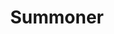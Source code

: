 ---
layout: quest-table
expansion: Job Quests
title: Summoner
permalink: /quests/jobs/summoner
quests:

quests:
  - name: Way of the Arcanist
    level: 1
    rowId: 65988
    questId: ClsAcn011_00452
    genre: Arcanist Quests
    icon: '71140'
    issuer:
      location: Limsa Lominsa Lower Decks
      coords: (4.5, 11.2)
      name: Murie
    steps:
      - location: Limsa Lominsa Lower Decks
        coords: (4.7, 11.4)
        name: Speak with Thubyrgeim.
    partQuestNo: 1
  - name: My First Grimoire
    level: 1
    rowId: 65990
    questId: ClsAcn021_00454
    genre: Arcanist Quests
    icon: '71140'
    issuer:
      location: Limsa Lominsa Lower Decks
      coords: (4.7, 11.4)
      name: Thubyrgeim
    steps:
      - location: Lower La Noscea
        coords: (22.6, 23.5)
        name: Slay wharf rats as an arcanist.
      - location: Lower La Noscea
        coords: (26.1, 22.4)
        name: Slay aureliae as an arcanist.
      - location: Lower La Noscea
        coords: (26.1, 22.4)
        name: Slay little ladybugs as an arcanist.
      - location: Limsa Lominsa Lower Decks
        coords: (4.7, 11.4)
        name: Report to Thubyrgeim at the Arcanists' Guild.
    partQuestNo: 2
  - name: What's in the Box
    level: 5
    rowId: 65991
    questId: ClsAcn050_00455
    genre: Arcanist Quests
    icon: '71140'
    issuer:
      location: Limsa Lominsa Lower Decks
      coords: (4.7, 11.4)
      name: Thubyrgeim
    steps:
      - location: Lower La Noscea
        coords: (29.0, 19.5)
        name: Slay wild dodos.
      - location: Lower La Noscea
        coords: (29.0, 19.5)
        name: Slay tiny mandragoras.
      - location: Limsa Lominsa Lower Decks
        coords: (4.7, 11.4)
        name: Report to Thubyrgeim at the Arcanists' Guild.
      - location: Middle La Noscea
        coords: (21.4, 25.4)
        name: Inspect the crates found south of the Zephyr Gate.
      - location: Middle La Noscea
        coords: (21.4, 25.4)
        name: Collect the crates.
      - location: Limsa Lominsa Lower Decks
        coords: (4.7, 11.4)
        name: Report to Thubyrgeim at the Arcanists' Guild.
    partQuestNo: 3
  - name: Tactical Planning
    level: 10
    rowId: 65993
    questId: ClsAcn101_00457
    genre: Arcanist Quests
    icon: '71140'
    issuer:
      location: Limsa Lominsa Lower Decks
      coords: (4.7, 11.4)
      name: Thubyrgeim
    steps:
      - location: Western La Noscea
        coords: (36.0, 30.1)
        name: Slay roselings.
      - location: Western La Noscea
        coords: (35.1, 29.1)
        name: Slay wild jackals.
      - location: Limsa Lominsa Lower Decks
        coords: (4.7, 11.4)
        name: Report to Thubyrgeim at the Arcanists' Guild.
      - location: Limsa Lominsa Lower Decks
        coords: (4.2, 11.4)
        name: Speak with K'lyhia.
      - location: Middle La Noscea
        coords: (19.3, 16.4)
        name: Speak with K'lyhia in middle La Noscea.
      - location: Middle La Noscea
        coords: (19.5, 16.2)
        name: Speak with K'lyhia.
      - location: Limsa Lominsa Lower Decks
        coords: (4.7, 11.4)
        name: Report to Thubyrgeim at the Arcanists' Guild.
    soloDuty:
      levelSync: 14
      timeLimit: 30
    partQuestNo: 4


  - name: Topaz Teachings
    level: 15
    rowId: 66639
    questId: ClsAcn149_01103
    genre: Arcanist Quests
    icon: '71140'
    issuer:
      location: Limsa Lominsa Lower Decks
      coords: (4.7, 11.4)
      name: Thubyrgeim
    steps:
      - location: Limsa Lominsa Lower Decks
        coords: (4.2, 11.4)
        name: Speak with K'lyhia.
      - location: Limsa Lominsa Lower Decks
        coords: (4.7, 11.4)
        name: Speak with Thubyrgeim.
    unlocks:
      - id: '25803'
        name: Summon Topaz
        icon: '517'
        type: action
    partQuestNo: 5
  - name: Over the Rails
    level: 15
    rowId: 65994
    questId: ClsAcn150_00458
    genre: Arcanist Quests
    icon: '71140'
    issuer:
      location: Limsa Lominsa Lower Decks
      coords: (4.7, 11.4)
      name: Thubyrgeim
    steps:
      - location: Western La Noscea
        coords: (27.8, 25.7)
        name: Speak with K'lyhia outside Aleport.
      - location: Western La Noscea
        coords: (25.5, 27.6)
        name: Speak with the landing boat steersman.
      - location: Western La Noscea
        coords: (25.5, 27.6)
        name: Speak with the landing boat steersman.
      - location: Western La Noscea
        coords: (24.9, 27.1)
        name: Wait by the landing boat.
      - location: Limsa Lominsa Lower Decks
        coords: (4.7, 11.4)
        name: Report to Thubyrgeim at the Arcanists' Guild.
    soloDuty:
      levelSync: 19
      timeLimit: 30
    partQuestNo: 6
  - name: Pincer Maneuver
    level: 20
    rowId: 65995
    questId: ClsAcn200_00459
    genre: Arcanist Quests
    icon: '71140'
    issuer:
      location: Limsa Lominsa Lower Decks
      coords: (4.7, 11.4)
      name: Thubyrgeim
    steps:
      - location: Limsa Lominsa Lower Decks
        coords: (7.5, 12.3)
        name: Inquire about K'lyhia on Hawkers' Alley.
      - location: Limsa Lominsa Upper Decks
        coords: (11.1, 6.4)
        name: Speak with Ginnade at the Coral Tower.
      - location: Limsa Lominsa Lower Decks
        coords: (4.7, 11.4)
        name: Speak with Thubyrgeim at the Arcanists' Guild.
      - location: Western La Noscea
        coords: (25.0, 26.7)
        name: Search for K'lyhia in Aleport.
      - location: Lower La Noscea
        coords: (23.5, 28.0)
        name: Speak with Thubyrgeim at Oschon's Embrace.
      - location: Lower La Noscea
        coords: (23.6, 28.5)
        name: Wait for the Qiqirn to arrive.
      - location: Limsa Lominsa Lower Decks
        coords: (4.7, 11.4)
        name: Speak with Thubyrgeim at the Arcanists' Guild.
    soloDuty:
      levelSync: 24
      timeLimit: 30
    partQuestNo: 7
  - name: Grimoire Fandango
    level: 25
    rowId: 65996
    questId: ClsAcn250_00460
    genre: Arcanist Quests
    icon: '71140'
    issuer:
      location: Limsa Lominsa Lower Decks
      coords: (4.7, 11.4)
      name: Thubyrgeim
    steps:
      - location: Upper La Noscea
        coords: (15.2, 24.0)
        name: Speak with a local at Memeroon's Trading Post.
      - location: Upper La Noscea
        coords: (12.4, 22.9)
        name: Speak with the scholar at Thalaos.
      - location: Upper La Noscea
        coords: (12.2, 22.7)
        name: Find the hidden slips of parchment.
      - location: Upper La Noscea
        coords: (12.4, 22.9)
        name: Deliver the slips of parchment to Tanga Tonga.
      - location: Upper La Noscea
        coords: (9.4, 20.4)
        name: /dance before the old wooden box at Fool Falls.
      - location: Upper La Noscea
        coords: (9.4, 20.4)
        name: Open the old wooden box.
      - location: Upper La Noscea
        coords: (9.4, 20.4)
        name: Open the old wooden box.
      - location: Upper La Noscea
        coords: (14.7, 24.3)
        name: /dance for Memeroon at Memeroon's Trading Post.
      - location: Limsa Lominsa Upper Decks
        coords: (7.4, 14.7)
        name: /dance for K'lyhia in the Anchor Yard of Limsa Lominsa.
      - location: Limsa Lominsa Upper Decks
        coords: (7.4, 14.7)
        name: Hand over the new grimoire to K'lyhia.
      - location: Limsa Lominsa Lower Decks
        coords: (4.7, 11.4)
        name: Report to Thubyrgeim at the Arcanists' Guild.
    partQuestNo: 8
  - name: Sinking Doesmaga
    level: 30
    rowId: 65997
    questId: ClsAcn300_00461
    genre: Arcanist Quests
    icon: '71140'
    issuer:
      location: Limsa Lominsa Lower Decks
      coords: (4.7, 11.4)
      name: Thubyrgeim
    steps:
      - location: Eastern La Noscea
        coords: (32.5, 25.9)
        name: Deliver the list to Rhylzirn in Costa del Sol.
      - location: Eastern La Noscea
        coords: (33.2, 29.0)
        name: Deliver the fresh herring to Opylona.
      - location: Eastern La Noscea
        coords: (33.8, 30.6)
        name: Deliver the homemade eel pie to Gegeruju.
      - location: Eastern La Noscea
        coords: (32.7, 31.5)
        name: Deliver the heavy purse to Ealdgyth.
      - location: Eastern La Noscea
        coords: (30.3, 28.9)
        name: Deliver the well-worn pareo to Drogo.
      - location: Eastern La Noscea
        coords: (31.9, 30.6)
        name: Deliver the bottle of vintage wine to the sailors.
      - location: Eastern La Noscea
        coords: (35.2, 29.7)
        name: Speak with Hirskskrat.
      - location: Limsa Lominsa Lower Decks
        coords: (4.7, 11.4)
        name: Report to Thubyrgeim at the Arcanists' Guild.
      - location: Limsa Lominsa Lower Decks
        coords: (4.7, 11.4)
        name: Hand over the leather satchel to Thubyrgeim.
    soloDuty:
      levelSync: 34
      timeLimit: 30
    unlocks:
      - id: '172'
        name: Ruin II
        icon: '502'
        type: action
    partQuestNo: 9



  - name: Austerities of Flame
    level: 30
    rowId: 66627
    questId: JobSmn300_01091
    genre: Summoner Quests
    icon: '71140'
    issuer:
      location: Limsa Lominsa Lower Decks
      coords: (4.7, 11.4)
      name: Thubyrgeim
    steps:
      - location: Old Gridania
        coords: (10.9, 6.3)
        name: Speak with Y'mhitra at Apkallu Falls.
      - location: Southern Thanalan
        coords: (14.5, 36.3)
        name: Speak with Y'mhitra west of Byregot's Strike.
      - location: Southern Thanalan
        coords: (14.5, 36.3)
        name: Speak with Y'mhitra.
      - location: Old Gridania
        coords: (10.9, 6.3)
        name: Return to Y'mhitra at Apkallu Falls.
    soloDuty:
      levelSync: 34
      timeLimit: 30
    unlocks:
      - id: '25805'
        name: Summon Ifrit
        icon: '2680'
        type: action
    partQuestNo: 10
  - name: Austerities of Earth
    level: 35
    rowId: 66628
    questId: JobSmn350_01092
    genre: Summoner Quests
    icon: '71140'
    issuer:
      location: Old Gridania
      coords: (10.9, 6.3)
      name: Y'mhitra
    steps:
      - location: North Shroud
        coords: (16.1, 30.4)
        name: Speak with Y'mhitra to the southwest of Alder Springs.
      - location: North Shroud
        coords: (16.1, 30.4)
        name: Speak with Y'mhitra.
      - location: Old Gridania
        coords: (10.9, 6.3)
        name: Speak with Y'mhitra at Apkallu Falls.
    soloDuty:
      levelSync: 39
      timeLimit: 30
    unlocks:
      - id: '25806'
        name: Summon Titan
        icon: '2755'
        type: action
    partQuestNo: 11
  - name: Shadowing the Summoner
    level: 40
    rowId: 66629
    questId: JobSmn400_01093
    genre: Summoner Quests
    icon: '71140'
    issuer:
      location: Old Gridania
      coords: (10.9, 6.3)
      name: Y'mhitra
    steps:
      - location: Southern Thanalan
        coords: (19.3, 14.0)
        name: Speak with the former Immortal Flame in Little Ala Mhigo.
      - location: Old Gridania
        coords: (10.9, 6.3)
        name: Return to Y'mhitra at Apkallu Falls.
    unlocks:
      - id: '3578'
        name: Painflare
        icon: '2681'
        type: action
    partQuestNo: 12
  - name: Allagan Attire
    level: 45
    rowId: 66630
    questId: JobSmn450_01094
    genre: Summoner Quests
    icon: '71140'
    issuer:
      location: Old Gridania
      coords: (10.9, 6.3)
      name: Y'mhitra
    steps:
      - location: Mor Dhona
        coords: (30.4, 12.1)
        name: Speak with Rammbroes at Saint Coinach's Find in Mor Dhona.
      - location: Mor Dhona
        coords: (31.5, 14.6)
        name: Speak with the muddled researcher and defeat the mirrorknight.
      - location: Mor Dhona
        coords: (31.5, 14.6)
        name: Speak with the muddled researcher.
      - location: Mor Dhona
        coords: (31.4, 12.0)
        name: Speak with the unmanned researcher and defeat the mirrorknight.
      - location: Mor Dhona
        coords: (31.4, 12.0)
        name: Speak with the unmanned researcher.
      - location: Mor Dhona
        coords: (28.9, 11.7)
        name: Speak with the seemingly unmoved researcher and defeat the mirrorknight.
      - location: Mor Dhona
        coords: (28.9, 11.7)
        name: Speak with the seemingly unmoved researcher.
      - location: Mor Dhona
        coords: (30.4, 12.1)
        name: Report to Rammbroes.
      - location: Old Gridania
        coords: (10.9, 6.3)
        name: Return to Y'mhitra at Apkallu Falls.
    partQuestNo: 13
  - name: Austerities of Wind
    level: 45
    rowId: 66631
    questId: JobSmn451_01095
    genre: Summoner Quests
    icon: '71140'
    issuer:
      location: Old Gridania
      coords: (10.9, 6.3)
      name: Y'mhitra
    steps:
      - location: Outer La Noscea
        coords: (13.9, 15.6)
        name: Speak with Y'mhitra in the Floating City of Nym.
      - location: Outer La Noscea
        coords: (13.9, 15.6)
        name: Speak with Y'mhitra.
      - location: Old Gridania
        coords: (10.9, 6.3)
        name: Speak with Y'mhitra at Apkallu Falls.
    soloDuty:
      levelSync: 49
      timeLimit: 30
    unlocks:
      - id: '25807'
        name: Summon Garuda
        icon: '2756'
        type: action
    partQuestNo: 14
  - name: Primal Burdens
    level: 50
    rowId: 66632
    questId: JobSmn500_01096
    genre: Summoner Quests
    icon: '71140'
    issuer:
      location: Old Gridania
      coords: (10.9, 6.3)
      name: Y'mhitra
    steps:
      - location: Mor Dhona
        coords: (31.3, 11.7)
        name: Speak with the surviving researcher at Saint Coinach's Find.
      - location: Mor Dhona
        coords: (31.3, 11.8)
        name: Speak with Y'mhitra.
      - location: Mor Dhona
        coords: (31.0, 5.3)
        name: Confront Tristan.
      - location: Mor Dhona
        coords: (31.0, 4.6)
        name: Speak with Y'mhitra.
      - location: Old Gridania
        coords: (10.9, 6.3)
        name: Speak with Y'mhitra at Apkallu Falls.
    soloDuty:
      levelSync: 50
      timeLimit: 30
    unlocks:
      - id: 599
        name: Soul Summoner I
        type: achievement
    partQuestNo: 15
  - name: A Fitting Tomestone
    level: 50
    rowId: 67636
    questId: JobSmn501_02100
    genre: Summoner Quests
    icon: '71140'
    issuer:
      location: Old Gridania
      coords: (10.9, 6.3)
      name: Y'mhitra
    steps:
      - location: Mor Dhona
        coords: (30.4, 12.1)
        name: Speak with Rammbroes at Saint Coinach's Find.
      - location: Mor Dhona
        coords: (31.1, 4.7)
        name: Speak with Y'mhitra.
      - location: Old Gridania
        coords: (10.9, 6.3)
        name: Speak with Y'mhitra at Apkallu Falls.
    partQuestNo: 16
  - name: A Matter of Fact
    level: 52
    rowId: 67637
    questId: JobSmn520_02101
    genre: Summoner Quests
    icon: '71140'
    issuer:
      location: Old Gridania
      coords: (10.9, 6.3)
      name: Y'mhitra
    steps:
      - location: Eastern Thanalan
        coords: (13.1, 23.7)
        name: Speak with Dancing Wolf at Camp Drybone.
      - location: Eastern Thanalan
        coords: (14.0, 23.5)
        name: Question the merchants of Camp Drybone.
      - location: Eastern Thanalan
        coords: (13.1, 23.7)
        name: Report to Dancing Wolf.
      - location: Eastern Thanalan
        coords: (17.6, 22.0)
        name: Search for the assaulted importer.
      - location: Ul'dah - Steps of Nald
        coords: (8.7, 9.3)
        name: Speak with Dancing Wolf at the Hall of Flames.
    unlocks:
      - id: '16510'
        name: Energy Siphon
        icon: '2697'
        type: action
    partQuestNo: 17
  - name: A Miner Negotiation
    level: 54
    rowId: 67638
    questId: JobSmn540_02102
    genre: Summoner Quests
    icon: '71140'
    issuer:
      location: Ul'dah - Steps of Nald
      coords: (8.7, 9.3)
      name: Dancing Wolf
    steps:
      - location: Central Thanalan
        coords: (22.4, 13.1)
        name: Speak with the assaulted miner at the Nanawa Mines.
      - location: Central Thanalan
        coords: (21.1, 12.6)
        name: Investigate spriggan scratchings and obtain chunks of fire silver.
      - location: Central Thanalan
        coords: (22.4, 13.1)
        name: Deliver the chunks of fire silver to the assaulted miner.
      - location: Ul'dah - Steps of Nald
        coords: (8.7, 9.3)
        name: Speak with Dancing Wolf at the Hall of Flames.
    unlocks:
      - id: '3579'
        name: Ruin III
        icon: '2682'
        type: action
    partQuestNo: 18
  - name: Mad, Bad, and Ebon-clad
    level: 56
    rowId: 67639
    questId: JobSmn560_02103
    genre: Summoner Quests
    icon: '71140'
    issuer:
      location: Ul'dah - Steps of Nald
      coords: (8.7, 9.3)
      name: Dancing Wolf
    steps:
      - location: Northern Thanalan
        coords: (22.4, 30.8)
        name: Speak with Dancing Wolf at Camp Bluefog.
      - location: Northern Thanalan
        coords: (21.3, 27.3)
        name: Lie in wait at the designated location.
      - location: Northern Thanalan
        coords: (21.7, 27.0)
        name: Defeat the ebon-clad summoner and Ifrit-Egi.
      - location: Northern Thanalan
        coords: (21.7, 27.1)
        name: Aid the courier decoy.
      - location: Ul'dah - Steps of Nald
        coords: (8.7, 9.3)
        name: Speak with Dancing Wolf at the Hall of Flames.
    partQuestNo: 19
  - name: I Could Have Tranced All Night
    level: 58
    rowId: 67640
    questId: JobSmn580_02104
    genre: Summoner Quests
    icon: '71140'
    issuer:
      location: Ul'dah - Steps of Nald
      coords: (8.7, 9.3)
      name: Dancing Wolf
    steps:
      - location: Old Gridania
        coords: (10.9, 6.3)
        name: Speak with Y'mhitra in Gridania.
      - location: Ul'dah - Steps of Nald
        coords: (8.7, 9.3)
        name: Speak with Dancing Wolf at the Hall of Flames.
      - location: Ul'dah - Steps of Nald
        coords: (10.8, 11.2)
        name: Speak with the elite flyer at the airship landing.
      - location: Ul'dah - Steps of Nald
        coords: (8.7, 9.3)
        name: Speak with Dancing Wolf at the Hall of Flames.
    soloDuty:
      levelSync: 60
      timeLimit: 30
    unlocks:
      - id: '3581'
        name: Dreadwyrm Trance
        icon: '2684'
        type: action
    partQuestNo: 20
  - name: A Flare for the Dramatic
    level: 60
    rowId: 67641
    questId: JobSmn600_02105
    genre: Summoner Quests
    icon: '71140'
    issuer:
      location: Ul'dah - Steps of Nald
      coords: (8.7, 9.3)
      name: Dancing Wolf
    steps:
      - location: The Dravanian Hinterlands
        coords: (28.1, 37.7)
        name: Speak with Y'mhitra at the Great Gubal Library.
      - location: The Dravanian Hinterlands
        coords: (27.7, 37.1)
        name: Speak with Dancing Wolf.
      - location: The Dravanian Hinterlands
        coords: (27.8, 37.1)
        name: Speak with Y'mhitra.
    soloDuty:
      levelSync: 60
      timeLimit: 30
    unlocks:
      - id: '25822'
        name: Astral Flow
        icon: '2759'
        type: action
      - id: 1148
        name: Soul Summoner II
        type: achievement
    partQuestNo: 21
  - name: A Book with Bite
    level: 60
    rowId: 68161
    questId: JobSmn601_02625
    genre: Summoner Quests
    icon: '71140'
    issuer:
      location: Old Gridania
      coords: (10.9, 6.3)
      name: Y'mhitra
    steps:
      - location: Mor Dhona
        coords: (30.4, 12.1)
        name: Speak with Rammbroes at Saint Coinach's Find.
      - location: Mor Dhona
        coords: (21.6, 8.3)
        name: Speak with Y'mhitra at Revenant's Toll.
      - location: Mor Dhona
        coords: (29.2, 7.2)
        name: Speak with Principia in north Silvertear and complete the first challenge.
      - location: Mor Dhona
        coords: (29.1, 7.2)
        name: Speak with Y'mhitra in north Silvertear.
      - location: Old Gridania
        coords: (10.9, 6.3)
        name: Speak with Y'mhitra in Gridania.
    partQuestNo: 22
  - name: Performing for Prin
    level: 63
    rowId: 68162
    questId: JobSmn630_02626
    genre: Summoner Quests
    icon: '71140'
    issuer:
      location: Old Gridania
      coords: (10.9, 6.3)
      name: Y'mhitra
    steps:
      - location: Northern Thanalan
        coords: (22.4, 30.0)
        name: Speak with Dancing Wolf at Camp Bluefog.
      - location: Northern Thanalan
        coords: (23.1, 25.9)
        name: Speak with Crispin, and defeat the egi.
      - location: Northern Thanalan
        coords: (23.2, 25.9)
        name: Speak with Jajasamu, and defeat the egi.
      - location: Northern Thanalan
        coords: (23.2, 25.9)
        name: Speak with Jajasamu, and defeat the egi.
      - location: Northern Thanalan
        coords: (22.9, 26.0)
        name: Speak with Dancing Wolf.
      - location: Old Gridania
        coords: (10.9, 6.3)
        name: Speak with Y'mhitra in Gridania.
    partQuestNo: 23
  - name: An Egi-stential Crisis
    level: 65
    rowId: 68163
    questId: JobSmn650_02627
    genre: Summoner Quests
    icon: '71140'
    issuer:
      location: Old Gridania
      coords: (10.9, 6.3)
      name: Y'mhitra
    steps:
      - location: Ul'dah - Steps of Nald
        coords: (10.8, 11.2)
        name: Join Y'mhitra at the airship landing in Ul'dah.
      - location: Ul'dah - Steps of Nald
        coords: (10.8, 11.2)
        name: Speak with the Elite Flyer.
      - location: Ul'dah - Steps of Nald
        coords: (10.8, 11.2)
        name: Speak with the Elite Flyer.
      - location: Ul'dah - Steps of Nald
        coords: (10.8, 11.2)
        name: Speak with Dancing Wolf.
      - location: Old Gridania
        coords: (10.9, 6.3)
        name: Speak with Y'mhitra in Gridania.
    soloDuty:
      levelSync: 67
      timeLimit: 30
    partQuestNo: 24
  - name: Off the Record
    level: 68
    rowId: 68164
    questId: JobSmn680_02628
    genre: Summoner Quests
    icon: '71140'
    issuer:
      location: Old Gridania
      coords: (10.9, 6.3)
      name: Y'mhitra
    steps:
      - location: Mor Dhona
        coords: (30.4, 12.1)
        name: Speak with Rammbroes at Saint Coinach's Find.
      - location: Mor Dhona
        coords: (22.0, 4.9)
        name: Deliver Rammbroes's letter to Rowena in Revenant's Toll.
      - location: Mor Dhona
        coords: (21.6, 8.3)
        name: Speak with Y'mhitra in Revenant's Toll.
      - location: Mor Dhona
        coords: (29.7, 12.7)
        name: Speak with Y'mhitra at Saint Coinach's Find.
      - location: Old Gridania
        coords: (10.9, 6.3)
        name: Speak with Y'mhitra in Gridania.
    partQuestNo: 25
  - name: An Art for the Living
    level: 70
    rowId: 68165
    questId: JobSmn700_02629
    genre: Summoner Quests
    icon: '71140'
    issuer:
      location: Old Gridania
      coords: (10.9, 6.3)
      name: Y'mhitra
    steps:
      - location: Azys Lla
        coords: (10.0, 11.2)
        name: Rendezvous with Y'mhitra at Helix.
      - location: Azys Lla
        coords: (22.6, 22.6)
        name: Search for a research facility terminal.
      - location: Azys Lla
        coords: (22.9, 22.5)
        name: Operate the research facility terminal.
      - location: Azys Lla
        coords: (23.0, 22.5)
        name: Speak with Dancing Wolf.
      - location: Azys Lla
        coords: (23.0, 22.5)
        name: Speak with Y'mhitra.
      - location: Old Gridania
        coords: (10.9, 6.3)
        name: Speak with Y'mhitra in Gridania.
    soloDuty:
      levelSync: 70
      timeLimit: 30
    unlocks:
      - id: '7427'
        name: Summon Bahamut
        icon: '2691'
        type: action
      - id: 1804
        name: Soul Summoner III
        type: achievement
    partQuestNo: 26
  - name: To Be Second Best
    level: 80
    rowId: 69569
    questId: XxbKbc008_04033
    genre: Summoner Quests
    icon: '71020'
    issuer:
      location: Old Gridania
      coords: (10.9, 6.3)
      name: Y'mhitra
    steps:
      - location: New Gridania
        coords: (12.1, 13.4)
        name: Speak with Jajasamu at the Carline Canopy.
      - location: Rhalgr's Reach
        coords: (12.4, 12.9)
        name: Wait at the designated location in Rhalgr's Reach.
      - location: The Lochs
        coords: (37.4, 34.2)
        name: Speak with the prison guard.
      - location: New Gridania
        coords: (12.1, 13.4)
        name: Speak with Jajasamu at the Carline Canopy.
      - location: Old Gridania
        coords: (10.9, 6.3)
        name: Speak with Y'mhitra at Apkallu Falls.
    partQuestNo: 27


---